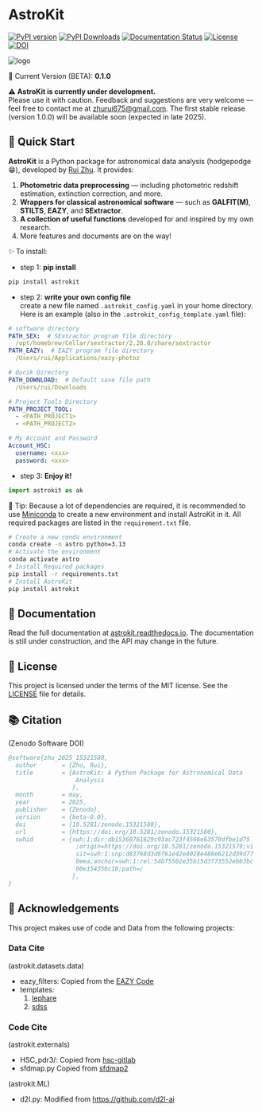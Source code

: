 # AstroKit

[![PyPI version](https://badge.fury.io/py/astrokit.svg?icon=si%3Apython)](https://badge.fury.io/py/astrokit)
[![PyPI Downloads](https://static.pepy.tech/badge/astrokit)](https://pepy.tech/projects/astrokit)
[![Documentation Status](https://readthedocs.org/projects/astrokit/badge/?version=latest)](https://astrokit.readthedocs.io/en/latest/?badge=latest)
[![License](https://img.shields.io/badge/license-MIT-blue.svg)](LICENSE)
[![DOI](https://zenodo.org/badge/DOI/10.5281/zenodo.15321580.svg)](https://doi.org/10.5281/zenodo.15321580)


![logo](./logo/AstroKit.webp)

🌟 Current Version (BETA): **0.1.0**

⚠️ **AstroKit is currently under development.**<br>
Please use it with caution.
Feedback and suggestions are very welcome — feel free to contact me at zhurui675@gmail.com.
The first stable release (version 1.0.0) will be available soon (expected in late 2025).


## 🏁 Quick Start
**AstroKit** is a Python package for astronomical data analysis (hodgepodge 😁), developed by [Rui Zhu](https://github.com/astro-zhurui). 
It provides:

1. **Photometric data preprocessing** — including photometric redshift estimation, extinction correction, and more.  
2. **Wrappers for classical astronomical software** — such as **GALFIT(M)**, **STILTS**, **EAZY**, and **SExtractor**.  
3. **A collection of useful functions** developed for and inspired by my own research.
4. More features and documents are on the way!


✨ To install:<br>
- step 1: **pip install**
```bash
pip install astrokit
```
- step 2: **write your own config file**<br>
create a new file named `.astrokit_config.yaml` in your home directory. Here is an example (also in the `.astrokit_config_template.yaml` file):
```yaml
# software directory
PATH_SEX:  # SExtractor program file directory
  /opt/homebrew/Cellar/sextractor/2.28.0/share/sextractor
PATH_EAZY:  # EAZY program file directory
  /Users/rui/Applications/eazy-photoz

# Qucik Directory
PATH_DOWNLOAD:  # Default save file path
  /Users/rui/Downloads

# Project Tools Directory
PATH_PROJECT_TOOL:
  - <PATH_PROJECT1>
  - <PATH_PROJECT2>

# My Account and Password
Account_HSC: 
  username: <xxx>
  password: <xxx>
```

- step 3: **Enjoy it!**<br>
```python
import astrokit as ak
```

🔔 Tip: Because a lot of dependencies are required, it is recommended to use [Miniconda](https://docs.conda.io/en/latest/miniconda.html) to create a new environment and install AstroKit in it. All required packages are listed in the `requirement.txt` file.

```bash
# Create a new conda environment
conda create -n astro python=3.13
# Activate the environment
conda activate astro
# Install Required packages
pip install -r requirements.txt
# Install AstroKit
pip install astrokit
```


## 📖 Documentation
Read the full documentation at [astrokit.readthedocs.io](https://astrokit.readthedocs.io/en/latest/).
The documentation is still under construction, and the API may change in the future.


## 📜 License
This project is licensed under the terms of the MIT license.
See the [LICENSE](LICENSE) file for details.


## 📚 Citation
(Zenodo Software DOI)
```bibtex
@software{zhu_2025_15321580,
  author       = {Zhu, Rui},
  title        = {AstroKit: A Python Package for Astronomical Data
                   Analysis
                  },
  month        = may,
  year         = 2025,
  publisher    = {Zenodo},
  version      = {beta-0.0},
  doi          = {10.5281/zenodo.15321580},
  url          = {https://doi.org/10.5281/zenodo.15321580},
  swhid        = {swh:1:dir:db15360761629c93ac723f4566e63570dfbe1d75
                   ;origin=https://doi.org/10.5281/zenodo.15321579;vi
                   sit=swh:1:snp:d83768d3d6f61e42e4028e488e6212d39d77
                   0eea;anchor=swh:1:rel:54bf5502e35b15d3f73552ebb3bc
                   00e154356c18;path=/
                  },
}
```

## 🤝 Acknowledgements
This project makes use of code and Data from the following projects:

### Data Cite
(astrokit.datasets.data)
- eazy_filters: Copied from the [EAZY Code](https://github.com/gbrammer/eazy-photoz/tree/master/filters)
- templates: 
    1. [lephare](http://www.cfht.hawaii.edu/~arnouts/LEPHARE/DOWNLOAD/lephare_dev_v2.2.tar.gz)
    2. [sdss](https://classic.sdss.org/dr5/algorithms/spectemplates/)


### Code Cite 
(astrokit.externals)
- HSC_pdr3/: Copied from [hsc-gitlab](https://hsc-gitlab.mtk.nao.ac.jp/ssp-software/data-access-tools/-/tree/master/pdr3)
- sfdmap.py
    Copied from [sfdmap2](https://github.com/AmpelAstro/sfdmap2/tree/main/sfdmap2)

(astrokit.ML)
- d2l.py: Modified from https://github.com/d2l-ai